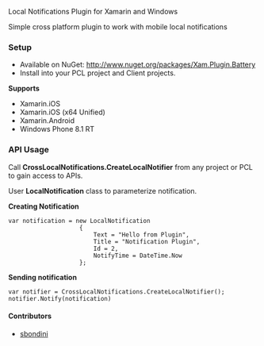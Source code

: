 Local Notifications Plugin for Xamarin and Windows

Simple cross platform plugin to work with mobile local notifications

### Setup
* Available on NuGet: http://www.nuget.org/packages/Xam.Plugin.Battery
* Install into your PCL project and Client projects.

**Supports**
* Xamarin.iOS
* Xamarin.iOS (x64 Unified)
* Xamarin.Android
* Windows Phone 8.1 RT

### API Usage

Call **CrossLocalNotifications.CreateLocalNotifier** from any project or PCL to gain access to APIs.

User **LocalNotification** class to parameterize notification.

**Creating Notification**
```
var notification = new LocalNotification
					{
						Text = "Hello from Plugin",
						Title = "Notification Plugin",
						Id = 2,
						NotifyTime = DateTime.Now
					};
```

**Sending notification**
```
var notifier = CrossLocalNotifications.CreateLocalNotifier();
notifier.Notify(notification)
```

#### Contributors
* [sbondini](https://github.com/sbondini)
